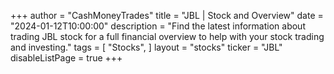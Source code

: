 +++
author = "CashMoneyTrades"
title = "JBL | Stock and Overview"
date = "2024-01-12T10:00:00"
description = "Find the latest information about trading JBL stock for a full financial overview to help with your stock trading and investing."
tags = [
   "Stocks",
]
layout = "stocks"
ticker = "JBL"
disableListPage = true
+++
